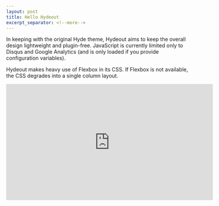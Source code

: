 ```yaml
---
layout: post
title: Hello Hydeout
excerpt_separator: <!--more-->
---
```


In keeping with the original Hyde theme, Hydeout aims to keep the overall design lightweight and plugin-free. JavaScript is currently limited only to Disqus and Google Analytics (and is only loaded if you provide configuration variables).

Hydeout makes heavy use of Flexbox in its CSS. If Flexbox is not available, the CSS degrades into a single column layout.

<!-- 4:3 aspect ratio -->
<div style="text-align: center; class="embed-responsive embed-responsive-4by3">
  <iframe width="560" height="315" src="https://www.youtube.com/embed/l2Of1-d5E5o" frameborder="0" gesture="media" allow="encrypted-media" allowfullscreen></iframe>
</div>
